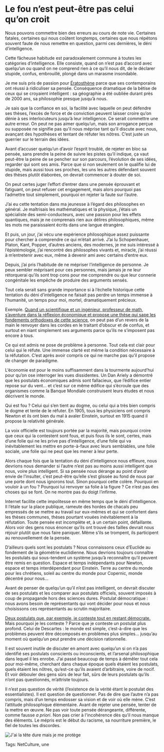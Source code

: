 # Le fou n’est peut-être pas celui qu’on croit

Nous pouvons commettre bien des erreurs au cours de note vie. Certaines fatales, certaines qui nous coûtent longtemps, certaines que nous répétons souvent faute de nous remettre en question, parmi ces dernières, le déni d’intelligence.<span id="more-34868"></span>

Cette fâcheuse habitude est paradoxalement commune à toutes les catégories d’intelligence. Elle consiste, quand on n’est pas d’accord avec quelqu’un ou quand on ne comprend rien à ce qu’il nous dit, de le déclarer stupide, confus, embrouillé, plongé dans un marasme insondable.

Je me suis pris de passion pour [Ératosthène](http://blog.tcrouzet.com/eratosthene/) parce que ses contemporains ont réussi à ridiculiser sa pensée. Conséquence dramatique de la bêtise de ceux qui se croyaient intelligent : sa géographie a été oubliée durant près de 2000 ans, sa philosophie presque jusqu’à nous.

Je sais que la confiance en soi, la facilité avec laquelle on peut défendre ses thèses, l’excès de force et de conviction peuvent laisser croire qu’on dénie à ses interlocuteurs jusqu’à leur intelligence. Ce serait commettre une autre erreur. On peut ne pas aimer quelqu’un, mais son arrogance perçue ou supposée ne signifie pas qu’il nous méprise tant qu’il discute avec nous, avançant des hypothèses et tentant de réfuter les nôtres. C’est juste un guerrier sur le terrain des idées.

Avant d’accuser quelqu’un d’avoir l’esprit troublé, de rejeter en bloc sa pensée, sans prendre la peine de suivre les pistes qu’il indique, ça vaut peut-être la peine de se pencher sur son parcours, l’évolution de ses idées, regarder qui sont ses amis. Parce que si non seulement on le qualifie lui de stupide, mais aussi tous ses proches, les uns les autres défendant souvent des thèses plutôt élaborées, on devrait commencer à douter de soi.

On peut certes juger l’effort d’entrer dans une pensée éprouvant et fatiguant, on peut refuser cet engagement, mais alors pourquoi pas l’admettre tout simplement, pourquoi en rejeter la faute sur l’autre.

J’ai eu cette tentation dans ma jeunesse à l’égard des philosophes en général. Je maîtrisais les mathématiques et la physique, j’étais un spécialiste des semi-conducteurs, avec une passion pour les effets quantiques, mais je ne comprenais rien aux délires philosophiques, même les mots me paraissaient écrits dans une langue étrangère.

Et puis, un jour, j’ai vécu une expérience philosophique assez puissante pour chercher à comprendre ce qui m’était arrivé. J’ai lu Schopenhauer, Platon, Kant, Popper, d’autres anciens, des modernes, je me suis intéressé à l’épistémologie, j’ai rencontré des philosophes vivants et, miracle, j’ai réussi à m’entretenir avec eux, même à devenir ami avec certains d’entre eux.

Depuis, j’ai pris l’habitude de ne mépriser l’intelligence de personne. Je peux sembler méprisant pour ces personnes, mais jamais je ne leur rétorquerai qu’ils sont trop cons pour me comprendre ou que leur connerie congénitale les empêche de produire des arguments sensés.

Tout cela serait sans grande importance si à l’échelle historique cette tentation du déni d’intelligence ne faisait pas perdre un temps immense à l’humanité, un temps pour moi, mortel, dramatiquement précieux.

Exemple. [Quand un scientifique et un ingénieur, professeur de math, s’aventure dans la réflexion économique et propose une thèse qui sape les fondements orthodoxes de cette science](http://www.creationmonetaire.info/), on peut pas d’un revers de la main le renvoyer dans les cordes en le traitant d’obscur et de confus, et surtout en niant simplement ses arguments parce qu’ils ne s’imposent pas encore à tous.

Ce qui est admis ne pose de problème à personne. Tout cela est clair pour celui qui le réfute. Une immense clarté est même la condition nécessaire à la réfutation. C’est après avoir compris ce qui ne marche pas qu’il propose de changer de paradigme.

L’économie est pour le moins suffisamment dans la tourmente aujourd’hui pour qu’on ose interroger les vues dissidentes. Un Dan Ariely a démontré que les postulats économiques admis sont fallacieux, que l’édifice entier repose sur du vent… et c’est sur ce même édifice qui s’écroule que des organismes comme la Banque Mondiale construisent leurs études et nous décrivent le monde.

Qui est fou ? Celui qui s’en tient au dogme, ou celui qui a très bien compris le dogme et tente de le réfuter. En 1905, tous les physiciens ont compris Newton et ils ont bien du mal à avaler Einstein, surtout en 1915 quand il propose la relativité générale.

La voix officielle est toujours portée par la majorité, mais pourquoi croire que ceux qui la contestent sont fous, et puis fous ils le sont, certes, mais d’une folie qui ne les prive pas d’intelligence, d’une folie qui va inévitablement les mettre en porte-à-faux avec leurs semblables, une folie sociale, une folie qui ne peut que les mener à leur perte.

Alors chaque fois que la tentation du déni d’intelligence nous effleure, nous devrions nous demander si l’autre n’est pas au moins aussi intelligent que nous, voire plus intelligent. Si sa pensée nous dérange au point d’avoir envie de l’insulter, c’est peut-être qu’elle s’est glissée au fond de nous par une porte dont nous ignorons tout. Sinon pourquoi cette colère. Pourquoi en vouloir à un fou ? Pourquoi lui renvoyer sa folie à la figure ? Ce n’est pas des choses qui se font. On ne montre pas du doigt l’infirme.

Internet facilite cette impolitesse en même temps que le déni d’intelligence. Il l’étale sur la place publique, rameute des hordes de chacals peu empressés de se mettre au travail sur eux-mêmes et qui se confortent dans les thèses communes, thèses pourtant vouées inévitablement à la réfutation. Toute pensée est incomplète et, à un certain point, défaillante. Alors voir des gens nous énoncer qu’ils ont trouvé des failles devrait nous réjouir plutôt que nous faire paniquer. Même s’ils se trompent, ils participent au renouvellement de la pensée.

D’ailleurs quels sont les postulats ? Nous connaissons ceux d’Euclide au fondement de la géométrie euclidienne. Nous devrions toujours connaître les postulats qui sous-tendent un système jusqu’à reconnaître qu’il peuvent être remis en question. Espace et temps indépendants pour Newton, espace et temps interdépendant pour Einstein. Terre au centre du monde pour les chrétiens, soleil au centre du monde pour Copernic, monde décentré pour nous…

Avant de penser de quelqu’un qu’il n’est pas intelligent, on devrait discuter de ses postulats et les comparer aux postulats officiels, souvent imposés à coup de propagande hors des sciences dures. Postulat démocratique : nous avons besoin de représentants qui vont décider pour nous et nous choisissons ces représentants au scrutin majoritaire.

[Deux postulats que, par exemple, je conteste tout en restant démocrate.](http://blog.tcrouzet.com/101-raisons-de-ne-pas-voter/) Mais pourquoi je les conteste ? Parce que je conteste un postulat plus profond. Celui de Descartes : le monde est simple, c’est-à-dire que les problèmes peuvent être décomposés en problèmes plus simples… jusqu’au moment où quelqu’un peut prendre une décision rationnelle.

Il est souvent inutile de discuter en amont avec quelqu’un si on n’a pas identifié ses postulats conscients ou inconscients, et l’arsenal philosophique dans lequel il les enrobe. J’ai passé beaucoup de temps à démêler tout cela pour moi-même, cherchant dans chaque époque quels étaient les postulats, quels étaient les nôtres, qu’est-ce qu’ils avaient d’arbitraire, voire de nocif. Et voir débouler des gens sûrs de leur fait, sûrs de leurs postulats qu’ils n’ont pas questionnés, m’attriste toujours.

Il n’est pas question de vérité (l’existence de la vérité étant le postulat des essentialistes). Il est question de questionner. Pas de dire que l’autre n’a pas compris, mais d’un temps endosser sa vision et de voir où elle mène. C’est l’attitude philosophique élémentaire. Avant de rejeter une pensée, tenter de la mettre en œuvre. Ne pas voir toute pensée dérangeante, différente, comme fausse *a priori*. Non pas crier à l'incohérence dès qu’il nous manque des éléments. Le mépris est le début du racisme, sa nourriture première, le fiel de toutes les discordes.

![J'ai la tête dure mais je me protège](http://blog.tcrouzet.comhttps://tcrouzet.com/images_tc/2014/03/ski.jpg)



Tags: NetCulture, une